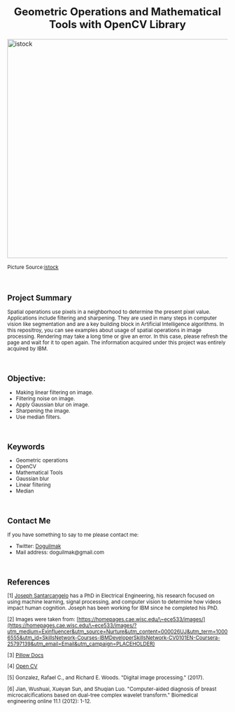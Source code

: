 <h1 align=center><font size = 5>Geometric Operations and Mathematical Tools with OpenCV Library</font></h1>

<img src="https://media.istockphoto.com/vectors/geometry-tools-vector-id165791098?k=20&m=165791098&s=612x612&w=0&h=5oG1bmDSPBhukm-BWf6N58lLkrXXTOfO3c_JweNM0Sw=" width="1000" height="500" alt="istock" alt="istock">

<small>Picture Source:<a href="https://media.istockphoto.com/vectors/geometry-tools-vector-id165791098?k=20&m=165791098&s=612x612&w=0&h=5oG1bmDSPBhukm-BWf6N58lLkrXXTOfO3c_JweNM0Sw=">istock</a>

<br>

<h2>Project Summary</h2>

<p>Spatial operations use pixels in a neighborhood to determine the present pixel value. Applications include filtering and sharpening. They are used in many steps in computer vision like segmentation and are a key building block in Artificial Intelligence algorithms. In this repositroy, you can see examples about usage of spatial operations in image processing.  Rendering may take a long time or give an error. In this case, please refresh the page and wait for it to open again. The information acquired under this project was entirely acquired by IBM.</p>

<br>

<h2>Objective:</h2>

<ul>
  <li>Making linear filtering on image.</li>
  <li>Filtering noise on image.</li>
  <li>Apply Gaussian blur on image.</li>
  <li>Sharpening the image.</li>
  <li>Use median filters.</li>
</ul>

<br>

<h2>Keywords</h2>

<ul>
  <li>Geometric operations</li>
  <li>OpenCV</li>
  <li>Mathematical Tools</li>
  <li>Gaussian blur</li>
  <li>Linear filtering</li>
  <li>Median</li>
</ul>

<br>

<h2>Contact Me</h2>
<p>If you have something to say to me please contact me:</p>

<ul>
  <li>Twitter: <a href="https://twitter.com/Doguilmak">Doguilmak</a></li>
  <li>Mail address: doguilmak@gmail.com</li>
</ul>

<br>

<h2>References</h2>

\[1] [Joseph Santarcangelo](https://www.linkedin.com/in/joseph-s-50398b136/?utm_medium=Exinfluencer&utm_source=Nurture&utm_content=000026UJ&utm_term=10006555&utm_id=SkillsNetwork-Courses-IBMDeveloperSkillsNetwork-CV0101EN-Coursera-25797139&utm_email=Email&utm_campaign=PLACEHOLDER) has a PhD in Electrical Engineering, his research focused on using machine learning, signal processing, and computer vision to determine how videos impact human cognition. Joseph has been working for IBM since he completed his PhD.

\[2]  Images were taken from: [https://homepages.cae.wisc.edu/\~ece533/images/](https://homepages.cae.wisc.edu/\~ece533/images/?utm_medium=Exinfluencer&utm_source=Nurture&utm_content=000026UJ&utm_term=10006555&utm_id=SkillsNetwork-Courses-IBMDeveloperSkillsNetwork-CV0101EN-Coursera-25797139&utm_email=Email&utm_campaign=PLACEHOLDER)

\[3]  <a href='https://pillow.readthedocs.io/en/stable/index.html?utm_medium=Exinfluencer&utm_source=Exinfluencer&utm_content=000026UJ&utm_term=10006555&utm_id=NA-SkillsNetwork-Channel-SkillsNetworkCoursesIBMDeveloperSkillsNetworkCV0101ENCoursera25797139-2021-01-01'>Pillow Docs</a>

\[4]  <a href='https://opencv.org/?utm_medium=Exinfluencer&utm_source=Exinfluencer&utm_content=000026UJ&utm_term=10006555&utm_id=NA-SkillsNetwork-Channel-SkillsNetworkCoursesIBMDeveloperSkillsNetworkCV0101ENCoursera25797139-2021-01-01'>Open CV</a>

\[5] Gonzalez, Rafael C., and Richard E. Woods. "Digital image processing." (2017).

\[6] Jian, Wushuai, Xueyan Sun, and Shuqian Luo. "Computer-aided diagnosis of breast microcalcifications based on dual-tree complex wavelet transform." Biomedical engineering online 11.1 (2012): 1-12.

